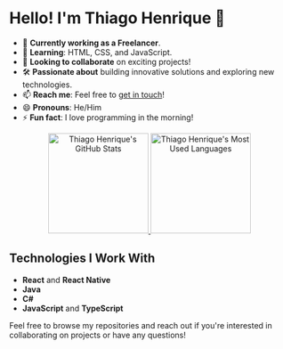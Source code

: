 # Hello! I'm Thiago Henrique 👋

- 🔭 **Currently working as a Freelancer**.
- 🌱 **Learning**: HTML, CSS, and JavaScript.
- 👯 **Looking to collaborate** on exciting projects!
- 🛠️ **Passionate about** building innovative solutions and exploring new technologies.
- 📫 **Reach me**: Feel free to [get in touch](mailto:1thiago1henrique@gmail.com)!
- 😄 **Pronouns**: He/Him
- ⚡ **Fun fact**: I love programming in the morning!

<div align="center">
  <a href="https://github.com/thiago1henrique">
    <img height="180em" src="https://github-readme-stats.vercel.app/api?username=thiago1henrique&show_icons=true&theme=dracula&include_all_commits=true&count_private=true" alt="Thiago Henrique's GitHub Stats"/>
    <img height="180em" src="https://github-readme-stats.vercel.app/api/top-langs/?username=thiago1henrique&layout=compact&langs_count=7&theme=dracula" alt="Thiago Henrique's Most Used Languages"/>
  </a>
</div>

## Technologies I Work With

- **React** and **React Native**
- **Java**
- **C#**
- **JavaScript** and **TypeScript**

Feel free to browse my repositories and reach out if you're interested in collaborating on projects or have any questions!
